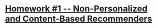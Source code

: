 # [Homework #1 -- Non-Personalized and Content-Based Recommenders](https://canvas.umn.edu/courses/135116/assignments/775226)
